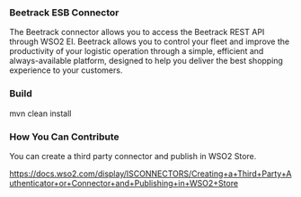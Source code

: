 ### Beetrack ESB Connector

The Beetrack connector allows you to access the Beetrack REST API through WSO2 EI. Beetrack allows you to control your fleet and improve the productivity of your logistic operation through a simple, efficient and always-available platform, designed to help you deliver the best shopping experience to your customers.

### Build

mvn clean install

### How You Can Contribute

You can create a third party connector and publish in WSO2 Store.

https://docs.wso2.com/display/ISCONNECTORS/Creating+a+Third+Party+Authenticator+or+Connector+and+Publishing+in+WSO2+Store
